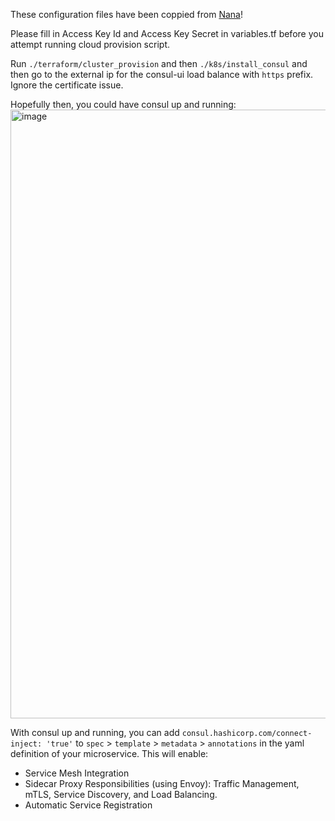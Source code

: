 These configuration files have been coppied from [Nana](https://gitlab.com/twn-youtube/consul-crash-course/-/tree/main?ref_type=heads)!

Please fill in Access Key Id and Access Key Secret in variables.tf before you attempt running cloud provision script.

Run `./terraform/cluster_provision` and then `./k8s/install_consul` and then go to the external ip for the consul-ui load balance with `https` prefix. Ignore the certificate issue.

Hopefully then, you could have consul up and running:
<img width="974" alt="image" src="https://github.com/shehio/the-final-problem/assets/4094464/bd181248-9759-41e7-b354-37e195eb576a">

With consul up and running, you can add `consul.hashicorp.com/connect-inject: 'true'` to `spec` > `template` > `metadata` > `annotations` in the yaml definition of your microservice. This will enable:
 -  Service Mesh Integration
 -  Sidecar Proxy Responsibilities (using Envoy): Traffic Management, mTLS, Service Discovery, and Load Balancing.
 -  Automatic Service Registration
